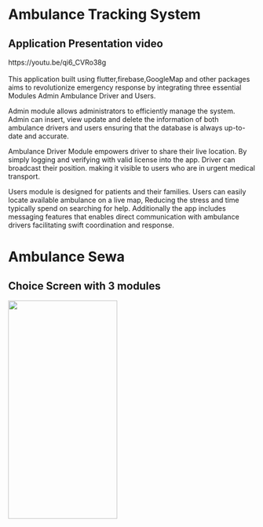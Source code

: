 # Ambulance Tracking System
<h2>Application Presentation video </h2> https://youtu.be/qi6_CVRo38g
<br>
</br>
This application built using flutter,firebase,GoogleMap and other packages aims to revolutionize emergency response by integrating three essential Modules Admin Ambulance Driver and Users.
 
 Admin module allows administrators to efficiently manage the system. Admin can insert, view update and delete the information of both ambulance drivers and users ensuring that the database is always up-to-date and accurate.

 Ambulance Driver Module empowers driver to share their live location. By simply logging and verifying with valid license into the app. Driver can broadcast their position. making it visible to users who are in urgent medical transport.

 Users module is designed for patients and their families. Users can easily locate available ambulance on a live map, Reducing the stress and time typically spend on searching for help. Additionally the app includes messaging features that enables direct communication with ambulance drivers facilitating swift coordination and response.
# Ambulance Sewa
<h2>Choice Screen with 3 modules</h2>
<p> <img src="https://raw.githubusercontent.com/aadarshk7/Ambulance-Sewa-Ambulance_Tracking_System/https/github.com/aadarshk7/Ambulance-Sewa-Ambulance_Tracking_System/assets/ss/choice_screen.jpg" height = 444 width=222/> </p>

